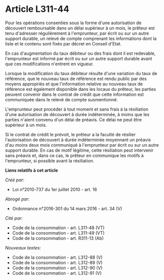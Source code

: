 # Article L311-44

Pour les opérations consenties sous la forme d'une autorisation de découvert remboursable dans un délai supérieur à un mois,
le prêteur est tenu d'adresser régulièrement à l'emprunteur, par écrit ou sur un autre support durable, un relevé de compte
comprenant les informations dont la liste et le contenu sont fixés par décret en Conseil d'Etat. 

En cas d'augmentation du taux débiteur ou des frais dont il est redevable, l'emprunteur est informé par écrit ou sur un autre
support durable avant que ces modifications n'entrent en vigueur. 

Lorsque la modification du taux débiteur résulte d'une variation du taux de référence, que le nouveau taux de référence est
rendu public par des moyens appropriés et que l'information relative au nouveau taux de référence est également disponible
dans les locaux du prêteur, les parties peuvent convenir dans le contrat de crédit que cette information est communiquée dans
le relevé de compte susmentionné. 

L'emprunteur peut procéder à tout moment et sans frais à la résiliation d'une autorisation de découvert à durée indéterminée,
à moins que les parties n'aient convenu d'un délai de préavis. Ce délai ne peut être supérieur à un mois. 

Si le contrat de crédit le prévoit, le prêteur a la faculté de résilier l'autorisation de découvert à durée indéterminée
moyennant un préavis d'au moins deux mois communiqué à l'emprunteur par écrit ou sur un autre support durable. En cas de
motif légitime, cette résiliation peut intervenir sans préavis et, dans ce cas, le prêteur en communique les motifs à
l'emprunteur, si possible avant la résiliation.

**Liens relatifs à cet article**

_Créé par_:

  - Loi n°2010-737 du 1er juillet 2010 - art. 16

_Abrogé par_:

  - Ordonnance n°2016-301 du 14 mars 2016 - art. 34 (V)

_Cité par_:

  - Code de la consommation - art. L311-48 (VT)
  - Code de la consommation - art. L311-49 (VT)
  - Code de la consommation - art. R311-13 (Ab)

_Nouveaux textes_:

  - Code de la consommation - art. L312-88 (V)
  - Code de la consommation - art. L312-89 (V)
  - Code de la consommation - art. L312-90 (V)
  - Code de la consommation - art. L312-91 (V)
